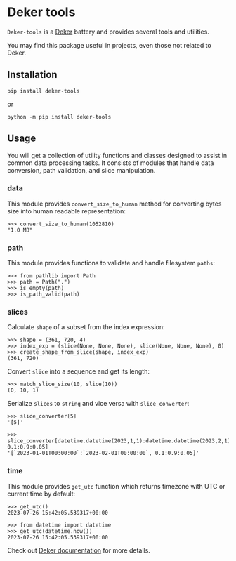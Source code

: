 # Deker tools

``Deker-tools`` is a [Deker](https://github.com/openweathermap/deker) battery and provides several tools and utilities. 

You may find this package useful in projects, even those not related to Deker.

## Installation

```
pip install deker-tools
```

or
```
python -m pip install deker-tools
```

## Usage

You will get a collection of utility functions and classes designed to assist in common data processing tasks.
It consists of modules that handle data conversion, path validation, and slice manipulation.

### data

This module provides ``convert_size_to_human`` method for converting bytes size into human readable representation:
```python-repl
>>> convert_size_to_human(1052810)
"1.0 MB"
```

### path

This module provides functions to validate and handle filesystem ``paths``:
```python-repl
>>> from pathlib import Path
>>> path = Path(".")
>>> is_empty(path)
>>> is_path_valid(path)
```

### slices

Calculate ``shape`` of a subset from the index expression:
```python-repl
>>> shape = (361, 720, 4)
>>> index_exp = (slice(None, None, None), slice(None, None, None), 0)
>>> create_shape_from_slice(shape, index_exp)
(361, 720)
```

Convert ``slice`` into a sequence and get its length:
```python-repl
>>> match_slice_size(10, slice(10))
(0, 10, 1)
```

Serialize ``slices`` to ``string`` and vice versa with ``slice_converter``:
```python-repl
>>> slice_converter[5]
'[5]'

>>> slice_converter[datetime.datetime(2023,1,1):datetime.datetime(2023,2,1), 0.1:0.9:0.05]
'[`2023-01-01T00:00:00`:`2023-02-01T00:00:00`, 0.1:0.9:0.05]'
```

### time

This module provides ``get_utc`` function which returns timezone with UTC or current time by default:
```python-repl
>>> get_utc()
2023-07-26 15:42:05.539317+00:00
```
```python-repl
>>> from datetime import datetime
>>> get_utc(datetime.now())
2023-07-26 15:42:05.539317+00:00
```

Check out [Deker documentation](https://docs.deker.io) for more details.
